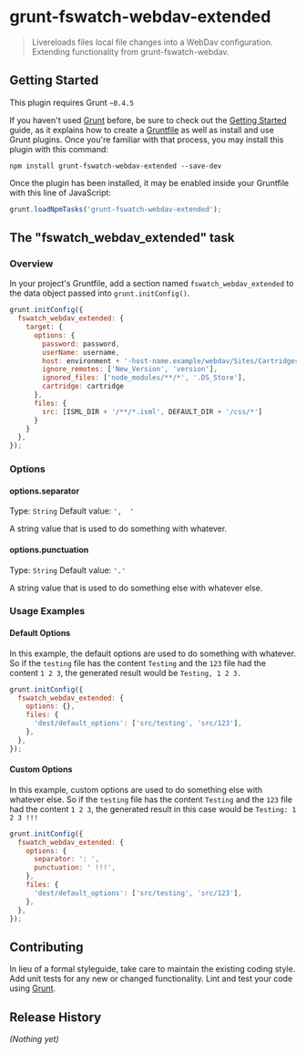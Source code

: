 # grunt-fswatch-webdav-extended

> Livereloads files local file changes into a WebDav configuration. Extending functionality from grunt-fswatch-webdav.

## Getting Started
This plugin requires Grunt `~0.4.5`

If you haven't used [Grunt](http://gruntjs.com/) before, be sure to check out the [Getting Started](http://gruntjs.com/getting-started) guide, as it explains how to create a [Gruntfile](http://gruntjs.com/sample-gruntfile) as well as install and use Grunt plugins. Once you're familiar with that process, you may install this plugin with this command:

```shell
npm install grunt-fswatch-webdav-extended --save-dev
```

Once the plugin has been installed, it may be enabled inside your Gruntfile with this line of JavaScript:

```js
grunt.loadNpmTasks('grunt-fswatch-webdav-extended');
```

## The "fswatch_webdav_extended" task

### Overview
In your project's Gruntfile, add a section named `fswatch_webdav_extended` to the data object passed into `grunt.initConfig()`.

```js
grunt.initConfig({
  fswatch_webdav_extended: {
    target: {
      options: {
        password: password,
        userName: username,
        host: environment + '-host-name.example/webdav/Sites/Cartridges/',
        ignore_remotes: ['New_Version', 'version'],
        ignored_files: ['node_modules/**/*', '.DS_Store'],
        cartridge: cartridge
      },
      files: {
        src: [ISML_DIR + '/**/*.isml', DEFAULT_DIR + '/css/*']
      }
    }
  },
});
```

### Options

#### options.separator
Type: `String`
Default value: `',  '`

A string value that is used to do something with whatever.

#### options.punctuation
Type: `String`
Default value: `'.'`

A string value that is used to do something else with whatever else.

### Usage Examples

#### Default Options
In this example, the default options are used to do something with whatever. So if the `testing` file has the content `Testing` and the `123` file had the content `1 2 3`, the generated result would be `Testing, 1 2 3.`

```js
grunt.initConfig({
  fswatch_webdav_extended: {
    options: {},
    files: {
      'dest/default_options': ['src/testing', 'src/123'],
    },
  },
});
```

#### Custom Options
In this example, custom options are used to do something else with whatever else. So if the `testing` file has the content `Testing` and the `123` file had the content `1 2 3`, the generated result in this case would be `Testing: 1 2 3 !!!`

```js
grunt.initConfig({
  fswatch_webdav_extended: {
    options: {
      separator: ': ',
      punctuation: ' !!!',
    },
    files: {
      'dest/default_options': ['src/testing', 'src/123'],
    },
  },
});
```

## Contributing
In lieu of a formal styleguide, take care to maintain the existing coding style. Add unit tests for any new or changed functionality. Lint and test your code using [Grunt](http://gruntjs.com/).

## Release History
_(Nothing yet)_
